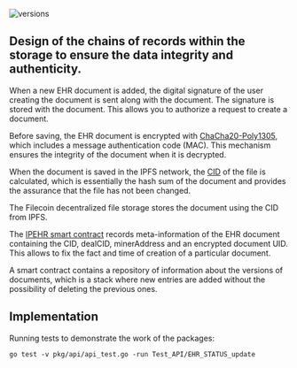 ![versions](https://user-images.githubusercontent.com/8058268/190381195-7c48fe96-8f75-4d2d-a9a2-3737838ae42c.svg)

## Design of the chains of records within the storage to ensure the data integrity and authenticity.

When a new EHR document is added, the digital signature of the user creating the document is sent along with the document. The signature is stored with the document. This allows you to authorize a request to create a document.

Before saving, the EHR document is encrypted with [ChaCha20-Poly1305](https://en.wikipedia.org/wiki/ChaCha20-Poly1305), which includes a message authentication code (MAC). This mechanism ensures the integrity of the document when it is decrypted.

When the document is saved in the IPFS network, the [CID](https://docs.ipfs.tech/concepts/content-addressing/#what-is-a-cid) of the file is calculated, which is essentially the hash sum of the document and provides the assurance that the file has not been changed.

The Filecoin decentralized file storage stores the document using the CID from IPFS.

The [IPEHR smart contract](https://github.com/bsn-si/IPEHR-blockchain-indexes/blob/develop/contracts/EhrIndexer.sol) records meta-information of the EHR document containing the CID, dealCID, minerAddress and an encrypted document UID. This allows to fix the fact and time of creation of a particular document.

A smart contract contains a repository of information about the versions of documents, which is a stack where new entries are added without the possibility of deleting the previous ones.

## Implementation

Running tests to demonstrate the work of the packages:
```
go test -v pkg/api/api_test.go -run Test_API/EHR_STATUS_update
```
